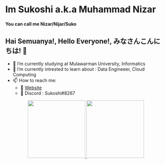 <!--
**Sukoshi2/Sukoshi2** is a ✨ _special_ ✨ repository because its `README.md` (this file) appears on your GitHub profile.

Here are some ideas to get you started:

- 🔭 I’m currently working on ...
- 🌱 I’m currently learning ...
- 👯 I’m looking to collaborate on ...
- 🤔 I’m looking for help with ...
- 💬 Ask me about ...
- 📫 How to reach me: ...
- 😄 Pronouns: ...
- ⚡ Fun fact: ...
-->
# Im Sukoshi a.k.a Muhammad Nizar 
#### You can call me Nizar/Nijar/Suko
## Hai Semuanya!, Hello Everyone!, みなさんこんにちは! 👋

- 🔭 I’m currently studying at Mulawarman University, Informatics
- 🌱 I’m currently intrested to learn about : Data Engineeer, Cloud Computing
- 📫 How to reach me:
    - 📶 [Website](https://sukoshi2.github.io/)
    - 🤖 Discord : Sukoshi#8267


<p align="center">
<a href="https://github.com/Nizares">
  <img height="180em" src="https://github-readme-stats-eight-theta.vercel.app/api?username=Nizares&show_icons=true&theme=prussian&include_all_commits=true&count_private=true"/>
  <img height="180em" src="https://github-readme-stats-eight-theta.vercel.app/api/top-langs/?username=Nizares&layout=compact&langs_count=8&theme=prussian"/>
</a>
</p>
